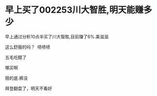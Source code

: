 # 早上买了002253川大智胜,明天能赚多少


早上通过分析10点半买了川大智胜,目前赚了6%.美滋滋

这么舒服的吗？&nbsp;&nbsp;啧啧啧

五毛吃醋了

哪买啊<img src="static/image/smiley/default/lol.gif" smilieid="12" border="0" alt="" />

赔的底.裤没

拜登翻盘了，明天不看好
